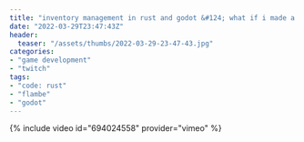 ```yaml
---
title: "inventory management in rust and godot &#124; what if i made a warehouse &#124; 3 days remain"
date: "2022-03-29T23:47:43Z"
header:
  teaser: "/assets/thumbs/2022-03-29-23-47-43.jpg"
categories:
- "game development"
- "twitch"
tags:
- "code: rust"
- "flambe"
- "godot"
---
```

{% include video id="694024558" provider="vimeo" %}
